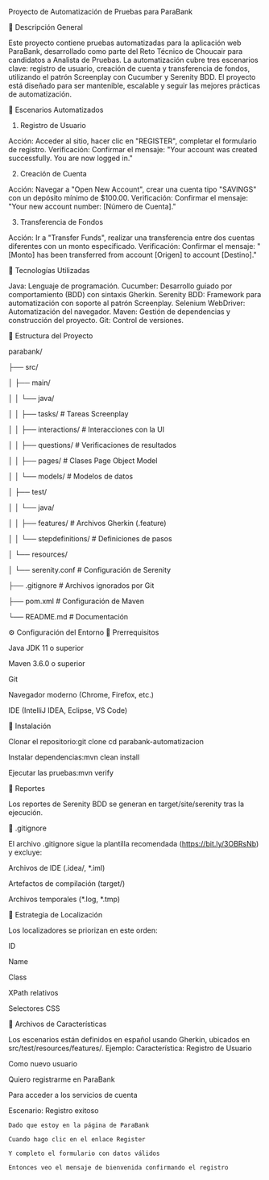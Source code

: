 Proyecto de Automatización de Pruebas para ParaBank

🧾 Descripción General

Este proyecto contiene pruebas automatizadas para la aplicación web ParaBank, desarrollado como parte del Reto Técnico de Choucair para candidatos a Analista de Pruebas. La automatización cubre tres escenarios clave: registro de usuario, creación de cuenta y transferencia de fondos, utilizando el patrón Screenplay con Cucumber y Serenity BDD. El proyecto está diseñado para ser mantenible, escalable y seguir las mejores prácticas de automatización.

📌 Escenarios Automatizados
1. Registro de Usuario

Acción: Acceder al sitio, hacer clic en "REGISTER", completar el formulario de registro.
Verificación: Confirmar el mensaje: "Your account was created successfully. You are now logged in."

2. Creación de Cuenta

Acción: Navegar a "Open New Account", crear una cuenta tipo "SAVINGS" con un depósito mínimo de $100.00.
Verificación: Confirmar el mensaje: "Your new account number: [Número de Cuenta]."

3. Transferencia de Fondos

Acción: Ir a "Transfer Funds", realizar una transferencia entre dos cuentas diferentes con un monto especificado.
Verificación: Confirmar el mensaje: "[Monto] has been transferred from account [Origen] to account [Destino]."


🧪 Tecnologías Utilizadas

Java: Lenguaje de programación.
Cucumber: Desarrollo guiado por comportamiento (BDD) con sintaxis Gherkin.
Serenity BDD: Framework para automatización con soporte al patrón Screenplay.
Selenium WebDriver: Automatización del navegador.
Maven: Gestión de dependencias y construcción del proyecto.
Git: Control de versiones.


📁 Estructura del Proyecto

parabank/

├── src/

│   ├── main/

│   │   └── java/

│   │       ├── tasks/           # Tareas Screenplay

│   │       ├── interactions/    # Interacciones con la UI

│   │       ├── questions/       # Verificaciones de resultados

│   │       ├── pages/           # Clases Page Object Model

│   │       └── models/          # Modelos de datos

│   ├── test/

│   │   └── java/

│   │       ├── features/        # Archivos Gherkin (.feature)

│   │       └── stepdefinitions/ # Definiciones de pasos

│   └── resources/

│       └── serenity.conf        # Configuración de Serenity

├── .gitignore                   # Archivos ignorados por Git

├── pom.xml                      # Configuración de Maven

└── README.md                    # Documentación


⚙️ Configuración del Entorno
🔹 Prerrequisitos

Java JDK 11 o superior

Maven 3.6.0 o superior

Git

Navegador moderno (Chrome, Firefox, etc.)

IDE (IntelliJ IDEA, Eclipse, VS Code)

🔹 Instalación

Clonar el repositorio:git clone <url-del-repositorio>
cd parabank-automatizacion


Instalar dependencias:mvn clean install


Ejecutar las pruebas:mvn verify

🔹 Reportes

Los reportes de Serenity BDD se generan en target/site/serenity tras la ejecución.


📄 .gitignore

El archivo .gitignore sigue la plantilla recomendada (https://bit.ly/3OBRsNb) y excluye:

Archivos de IDE (.idea/, *.iml)

Artefactos de compilación (target/)

Archivos temporales (*.log, *.tmp)

🧭 Estrategia de Localización

Los localizadores se priorizan en este orden:

ID

Name

Class

XPath relativos

Selectores CSS

📝 Archivos de Características

Los escenarios están definidos en español usando Gherkin, ubicados en src/test/resources/features/. Ejemplo:
Característica: 
Registro de Usuario

  Como nuevo usuario
  
  Quiero registrarme en ParaBank
  
  Para acceder a los servicios de cuenta

  Escenario: Registro exitoso
  
    Dado que estoy en la página de ParaBank
    
    Cuando hago clic en el enlace Register
    
    Y completo el formulario con datos válidos
    
    Entonces veo el mensaje de bienvenida confirmando el registro


